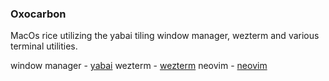 ### Oxocarbon

MacOs rice utilizing the yabai tiling window manager, wezterm and various terminal utilities.

window manager - [yabai](todo)
wezterm - [wezterm](todo)
neovim - [neovim](todo)
